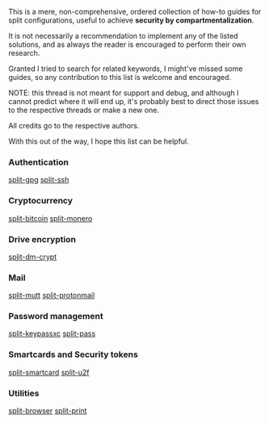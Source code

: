 This is a mere, non-comprehensive, ordered collection of how-to guides for split configurations, useful to achieve **security by compartmentalization**.

It is not necessarily a recommendation to implement any of the listed solutions, and as always the reader is encouraged to perform their own research.

Granted I tried to search for related keywords, I might've missed some guides, so any contribution to this list is welcome and encouraged.

NOTE: this thread is not meant for support and debug, and although I cannot predict where it will end up, it's probably best to direct those issues to the respective threads or make a new one.

All credits go to the respective authors.

With this out of the way, I hope this list can be helpful.

### Authentication
[split-gpg](https://www.qubes-os.org/doc/split-gpg/)
[split-ssh](https://github.com/Qubes-Community/Contents/blob/master/docs/configuration/split-ssh.md)

### Cryptocurrency
[split-bitcoin](https://github.com/Qubes-Community/Contents/blob/master/docs/security/split-bitcoin.md)
[split-monero](https://forum.qubes-os.org/t/monero-wallet-daemon-isolation-with-qubes-whonix/1121)

### Drive encryption
[split-dm-crypt](https://github.com/rustybird/qubes-split-dm-crypt)

### Mail
[split-mutt](https://github.com/unman/notes/blob/master/SplitMutt.md)
[split-protonmail](https://forum.qubes-os.org/t/guide-split-protonmail-offline-send-receive-qubes-pm-bridge-vm/11096)

### Password management
[split-keypassxc](https://forum.qubes-os.org/t/password-management-now-howto/8219)
[split-pass](https://github.com/Rudd-O/qubes-pass)

### Smartcards and Security tokens
[split-smartcard](https://forum.qubes-os.org/t/split-smartcard-configuration/7233)
[split-u2f](https://www.qubes-os.org/doc/u2f-proxy/)

### Utilities
[split-browser](https://github.com/rustybird/qubes-app-split-browser)
[split-print](https://github.com/unman/qubes-print)